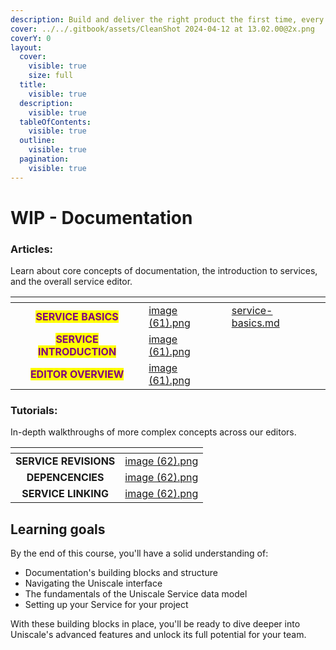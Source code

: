 ```yaml
---
description: Build and deliver the right product the first time, every time.
cover: ../../.gitbook/assets/CleanShot 2024-04-12 at 13.02.00@2x.png
coverY: 0
layout:
  cover:
    visible: true
    size: full
  title:
    visible: true
  description:
    visible: true
  tableOfContents:
    visible: true
  outline:
    visible: true
  pagination:
    visible: true
---
```


# WIP - Documentation

### Articles:

Learn about core concepts of documentation, the introduction to services, and the overall service editor.

<table data-view="cards"><thead><tr><th align="center"></th><th data-hidden data-card-cover data-type="files"></th><th data-hidden data-card-target data-type="content-ref"></th></tr></thead><tbody><tr><td align="center"><mark style="color:purple;"><strong>SERVICE BASICS</strong></mark></td><td><a href="../../.gitbook/assets/image (61).png">image (61).png</a></td><td><a href="service-basics.md">service-basics.md</a></td></tr><tr><td align="center"><mark style="color:purple;"><strong>SERVICE INTRODUCTION</strong></mark></td><td><a href="../../.gitbook/assets/image (61).png">image (61).png</a></td><td></td></tr><tr><td align="center"><mark style="color:purple;"><strong>EDITOR OVERVIEW</strong></mark></td><td><a href="../../.gitbook/assets/image (61).png">image (61).png</a></td><td></td></tr></tbody></table>

### Tutorials:

In-depth walkthroughs of more complex concepts across our editors.

<table data-view="cards"><thead><tr><th align="center"></th><th data-hidden data-card-cover data-type="files"></th></tr></thead><tbody><tr><td align="center"><strong>SERVICE REVISIONS</strong></td><td><a href="../../.gitbook/assets/image (62).png">image (62).png</a></td></tr><tr><td align="center"><strong>DEPENCENCIES</strong></td><td><a href="../../.gitbook/assets/image (62).png">image (62).png</a></td></tr><tr><td align="center"><strong>SERVICE LINKING</strong></td><td><a href="../../.gitbook/assets/image (62).png">image (62).png</a></td></tr></tbody></table>

## Learning goals

By the end of this course, you'll have a solid understanding of:

* Documentation's building blocks and structure
* Navigating the Uniscale interface
* The fundamentals of the Uniscale Service data model
* Setting up your Service for your project

With these building blocks in place, you'll be ready to dive deeper into Uniscale's advanced features and unlock its full potential for your team.
